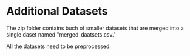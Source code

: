# Additional Datasets

The zip folder contains buch of smaller datasets that are merged into a single daset named "merged_daatsets.csv."

All the datasets need to be preprocessed.
